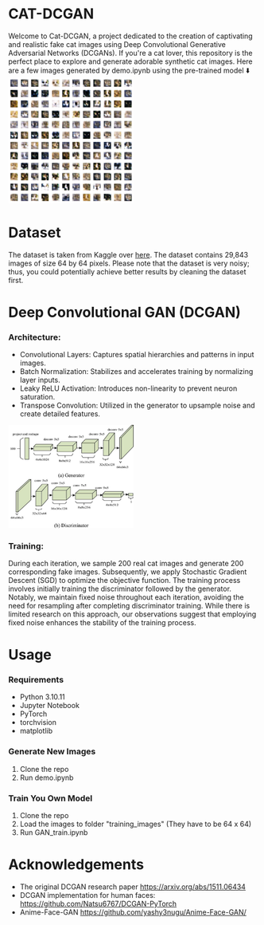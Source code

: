 # CAT-DCGAN
Welcome to Cat-DCGAN, a project dedicated to the creation of captivating and realistic fake cat images using Deep Convolutional Generative Adversarial Networks (DCGANs). If you're a cat lover, this repository is the perfect place to explore and generate adorable synthetic cat images. Here are a few images generated by demo.ipynb using the pre-trained model ⬇️  
<img src="assets/result.png" height=50% width=50%> 

# Dataset
The dataset is taken from Kaggle over [here](https://www.kaggle.com/datasets/spandan2/cats-faces-64x64-for-generative-models). The dataset contains 29,843 images of size 64 by 64 pixels. Please note that the dataset is very noisy; thus, you could potentially achieve better results by cleaning the dataset first.

# Deep Convolutional GAN (DCGAN) 
### Architecture:
- Convolutional Layers: Captures spatial hierarchies and patterns in input images.
- Batch Normalization: Stabilizes and accelerates training by normalizing layer inputs.
- Leaky ReLU Activation: Introduces non-linearity to prevent neuron saturation.
- Transpose Convolution: Utilized in the generator to upsample noise and create detailed features.
<img src="assets/DCGAN.jpg" height=50% width=50%>

### Training:
During each iteration, we sample 200 real cat images and generate 200 corresponding fake images. Subsequently, we apply Stochastic Gradient Descent (SGD) to optimize the objective function. The training process involves initially training the discriminator followed by the generator. Notably, we maintain fixed noise throughout each iteration, avoiding the need for resampling after completing discriminator training. While there is limited research on this approach, our observations suggest that employing fixed noise enhances the stability of the training process.

# Usage
### Requirements
- Python 3.10.11
- Jupyter Notebook
- PyTorch
- torchvision
- matplotlib
### Generate New Images
1. Clone the repo
2. Run demo.ipynb
### Train You Own Model
1. Clone the repo
2. Load the images to folder "training_images" (They have to be 64 x 64)
3. Run GAN_train.ipynb
   
# Acknowledgements
- The original DCGAN research paper https://arxiv.org/abs/1511.06434
- DCGAN implementation for human faces: https://github.com/Natsu6767/DCGAN-PyTorch
- Anime-Face-GAN https://github.com/yashy3nugu/Anime-Face-GAN/
